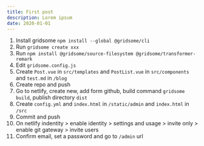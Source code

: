 ```yaml
---
title: First post
description: Lorem ipsum
date: 2020-01-01
---
```

1. Install gridsome `npm install --global @gridsome/cli`
2. Run `gridsome create xxx`
3. Run `npm install @gridsome/source-filesystem @gridsome/transformer-remark`
4. Edit `gridsome.config.js`
4. Create `Post.vue` in `src/templates` and `PostList.vue` in `src/components` and `test.md` in `/blog`
5. Create repo and push
6. Go to netlify, create new, add form github, build command `gridsome build`, publish directory `dist`
7. Create `config.yml` and `index.html` in `/static/admin` and `index.html` in `/src`
8. Commit and push
9. On netlify indentity > enable identity > settings and usage > invite only 
                                                               > enable git gateway
                        > invite users
10. Confirm email, set a password and go to `/admin` url